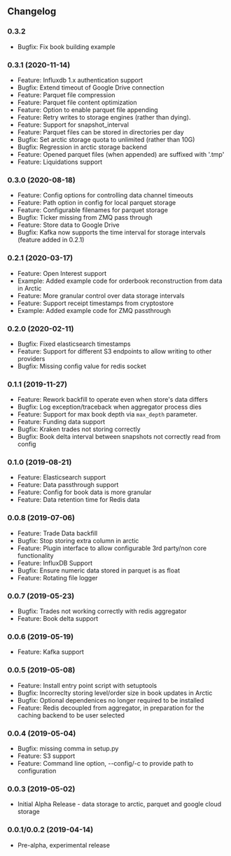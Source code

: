 ## Changelog

### 0.3.2
  * Bugfix: Fix book building example

### 0.3.1 (2020-11-14)
  * Feature: Influxdb 1.x authentication support
  * Bugfix: Extend timeout of Google Drive connection
  * Feature: Parquet file compression
  * Feature: Parquet file content optimization
  * Feature: Option to enable parquet file appending
  * Feature: Retry writes to storage engines (rather than dying).
  * Feature: Support for snapshot_interval
  * Feature: Parquet files can be stored in directories per day
  * Bugfix: Set arctic storage quota to unlimited (rather than 10G)
  * Bugfix: Regression in arctic storage backend
  * Feature: Opened parquet files (when appended) are suffixed with '.tmp'
  * Feature: Liquidations support

### 0.3.0 (2020-08-18)
  * Feature: Config options for controlling data channel timeouts
  * Feature: Path option in config for local parquet storage
  * Feature: Configurable filenames for parquet storage
  * Bugfix: Ticker missing from ZMQ pass through
  * Feature: Store data to Google Drive
  * Bugfix: Kafka now supports the time interval for storage intervals (feature added in 0.2.1)

### 0.2.1 (2020-03-17)
  * Feature: Open Interest support
  * Example: Added example code for orderbook reconstruction from data in Arctic
  * Feature: More granular control over data storage intervals
  * Feature: Support receipt timestamps from cryptostore
  * Example: Added example code for ZMQ passthrough

### 0.2.0 (2020-02-11)
  * Bugfix: Fixed elasticsearch timestamps
  * Feature: Support for different S3 endpoints to allow writing to other providers
  * Bugfix: Missing config value for redis socket
  
### 0.1.1 (2019-11-27)
  * Feature: Rework backfill to operate even when store's data differs
  * Bugfix: Log exception/traceback when aggregator process dies
  * Feature: Support for max book depth via `max_depth` parameter.
  * Feature: Funding data support
  * Bugfix: Kraken trades not storing correctly
  * Bugfix: Book delta interval between snapshots not correctly read from config

### 0.1.0 (2019-08-21)
  * Feature: Elasticsearch support
  * Feature: Data passthrough support
  * Feature: Config for book data is more granular
  * Feature: Data retention time for Redis data

### 0.0.8 (2019-07-06)
  * Feature: Trade Data backfill
  * Bugfix: Stop storing extra column in arctic
  * Feature: Plugin interface to allow configurable 3rd party/non core functionality
  * Feature: InfluxDB Support
  * Bugfix: Ensure numeric data stored in parquet is as float
  * Feature: Rotating file logger

### 0.0.7 (2019-05-23)
  * Bugfix: Trades not working correctly with redis aggregator
  * Feature: Book delta support

### 0.0.6 (2019-05-19)
  * Feature: Kafka support

### 0.0.5 (2019-05-08)
  * Feature: Install entry point script with setuptools
  * Bugfix: Incorreclty storing level/order size in book updates in Arctic
  * Bugfix: Optional dependenices no longer required to be installed
  * Feature: Redis decoupled from aggregator, in preparation for the caching backend to be user selected

### 0.0.4 (2019-05-04)
  * Bugfix: missing comma in setup.py
  * Feature: S3 support
  * Feature: Command line option, --config/-c to provide path to configuration

### 0.0.3 (2019-05-02)
  * Initial Alpha Release - data storage to arctic, parquet and google cloud storage

### 0.0.1/0.0.2 (2019-04-14)
  * Pre-alpha, experimental release
